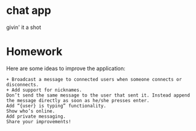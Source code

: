 # chat app
givin' it a shot

# Homework

Here are some ideas to improve the application:

    + Broadcast a message to connected users when someone connects or disconnects.
    + Add support for nicknames.
    Don’t send the same message to the user that sent it. Instead append the message directly as soon as he/she presses enter.
    Add “{user} is typing” functionality.
    Show who’s online.
    Add private messaging.
    Share your improvements!
